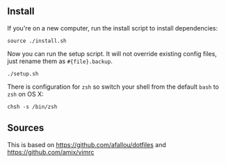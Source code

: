 ## Install

If you're on a new computer, run the install script to install dependencies:
```
source ./install.sh
```

Now you can run the setup script. It will not override existing config files, just rename them as ```#{file}.backup```.
```
./setup.sh
```

There is configuration for `zsh` so switch your shell from the default `bash` to `zsh` on OS X:
```
chsh -s /bin/zsh
```

## Sources
This is based on https://github.com/afallou/dotfiles and https://github.com/amix/vimrc
